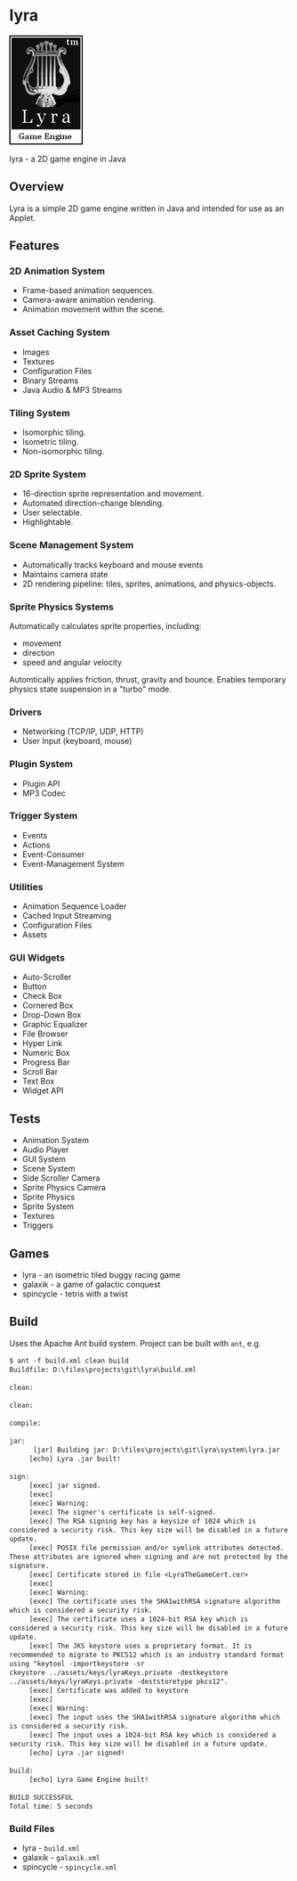 # lyra
[<img src="https://github.com/josh-english-2k18/lyra/blob/main/logo.png">](logo)

lyra - a 2D game engine in Java

## Overview

Lyra is a simple 2D game engine written in Java and intended for use as an Applet.

## Features

### 2D Animation System

* Frame-based animation sequences.
* Camera-aware animation rendering.
* Animation movement within the scene.

### Asset Caching System

* Images
* Textures
* Configuration Files
* Binary Streams
* Java Audio & MP3 Streams

### Tiling System

* Isomorphic tiling.
* Isometric tiling.
* Non-isomorphic tiling.

### 2D Sprite System

* 16-direction sprite representation and movement.
* Automated direction-change blending.
* User selectable.
* Highlightable.

### Scene Management System

* Automatically tracks keyboard and mouse events
* Maintains camera state
* 2D rendering pipeline: tiles, sprites, animations, and physics-objects.

### Sprite Physics Systems
Automatically calculates sprite properties, including:

* movement
* direction
* speed and angular velocity

Automtically applies friction, thrust, gravity and bounce.
Enables temporary physics state suspension in a "turbo" mode.

### Drivers

* Networking (TCP/IP, UDP, HTTP)
* User Input (keyboard, mouse)

### Plugin System

* Plugin API
* MP3 Codec

### Trigger System

* Events
* Actions
* Event-Consumer
* Event-Management System

### Utilities

* Animation Sequence Loader
* Cached Input Streaming
* Configuration Files
* Assets

### GUI Widgets

* Auto-Scroller
* Button
* Check Box
* Cornered Box
* Drop-Down Box
* Graphic Equalizer
* File Browser
* Hyper Link
* Numeric Box
* Progress Bar
* Scroll Bar
* Text Box
* Widget API

## Tests

* Animation System
* Audio Player
* GUI System
* Scene System
* Side Scroller Camera
* Sprite Physics Camera
* Sprite Physics
* Sprite System
* Textures
* Triggers

## Games

* lyra - an isometric tiled buggy racing game
* galaxik - a game of galactic conquest
* spincycle - tetris with a twist

## Build
Uses the Apache Ant build system. Project can be built with `ant`, e.g.
```
$ ant -f build.xml clean build
Buildfile: D:\files\projects\git\lyra\build.xml

clean:

clean:

compile:

jar:
      [jar] Building jar: D:\files\projects\git\lyra\system\lyra.jar
     [echo] Lyra .jar built!

sign:
     [exec] jar signed.
     [exec]
     [exec] Warning:
     [exec] The signer's certificate is self-signed.
     [exec] The RSA signing key has a keysize of 1024 which is considered a security risk. This key size will be disabled in a future update.
     [exec] POSIX file permission and/or symlink attributes detected. These attributes are ignored when signing and are not protected by the signature.
     [exec] Certificate stored in file <LyraTheGameCert.cer>
     [exec]
     [exec] Warning:
     [exec] The certificate uses the SHA1withRSA signature algorithm which is considered a security risk.
     [exec] The certificate uses a 1024-bit RSA key which is considered a security risk. This key size will be disabled in a future update.
     [exec] The JKS keystore uses a proprietary format. It is recommended to migrate to PKCS12 which is an industry standard format using "keytool -importkeystore -sr
ckeystore ../assets/keys/lyraKeys.private -destkeystore ../assets/keys/lyraKeys.private -deststoretype pkcs12".
     [exec] Certificate was added to keystore
     [exec]
     [exec] Warning:
     [exec] The input uses the SHA1withRSA signature algorithm which is considered a security risk.
     [exec] The input uses a 1024-bit RSA key which is considered a security risk. This key size will be disabled in a future update.
     [echo] Lyra .jar signed!

build:
     [echo] Lyra Game Engine built!

BUILD SUCCESSFUL
Total time: 5 seconds
```

### Build Files

* lyra - `build.xml`
* galaxik - `galaxik.xml`
* spincycle - `spincycle.xml`
